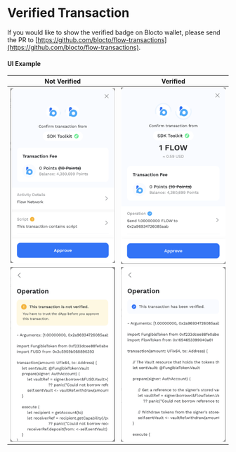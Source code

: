 # Verified Transaction

If you would like to show the verified badge on Blocto wallet, please send the PR to [https://github.com/blocto/flow-transactions](https://github.com/blocto/flow-transactions).

#### UI Example

| Not Verified                                                                | Verified                                                                |
| --------------------------------------------------------------------------- | ----------------------------------------------------------------------- |
| ![](<../../../.gitbook/assets/Screenshot 2023-07-27 at 4.02.46 PM.png>)     | ![](<../../../.gitbook/assets/Screenshot 2023-07-27 at 4.02.20 PM.png>) |
| ![](<../../../.gitbook/assets/Screenshot 2023-07-27 at 3.23.40 PM (1).png>) | ![](<../../../.gitbook/assets/Screenshot 2023-07-27 at 3.59.31 PM.png>) |


